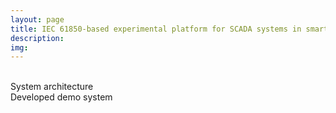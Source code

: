 ```yaml
---
layout: page
title: IEC 61850-based experimental platform for SCADA systems in smart grid
description: 
img:
---
```


<div class="img_row">
    <img class="col half left" src="{{ site.baseurl }}/assets/img/4_demo_1.jpg" alt="" title="example image"/>
    <img class="col half left" src="{{ site.baseurl }}/assets/img/4_demo_2.jpg" alt="" title="example image"/>
</div>

<div class="col half caption left">System architecture</div>
<div class="col half caption left">Developed demo system</div>
